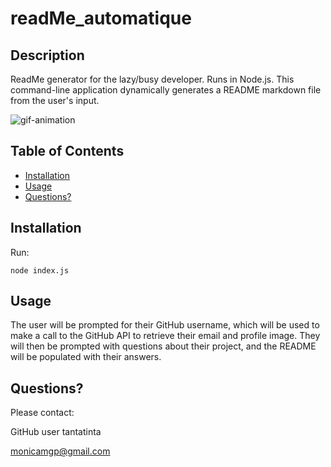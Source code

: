
# readMe_automatique


## Description

ReadMe generator for the lazy/busy developer. Runs in Node.js. This command-line application dynamically generates a README markdown file from the user's input.

![gif-animation](./gif/sample.gif)

## Table of Contents

* [Installation](#Installation)
* [Usage](#Usage)
* [Questions?](#Questions?)



## Installation
Run:
```
node index.js
```

## Usage

The user will be prompted for their GitHub username, which will be used to make a call to the GitHub API to retrieve their email and profile image. They will then be prompted with questions about their project, and the README will be populated with their answers.


## Questions?
Please contact:

GitHub user tantatinta

monicamgp@gmail.com






